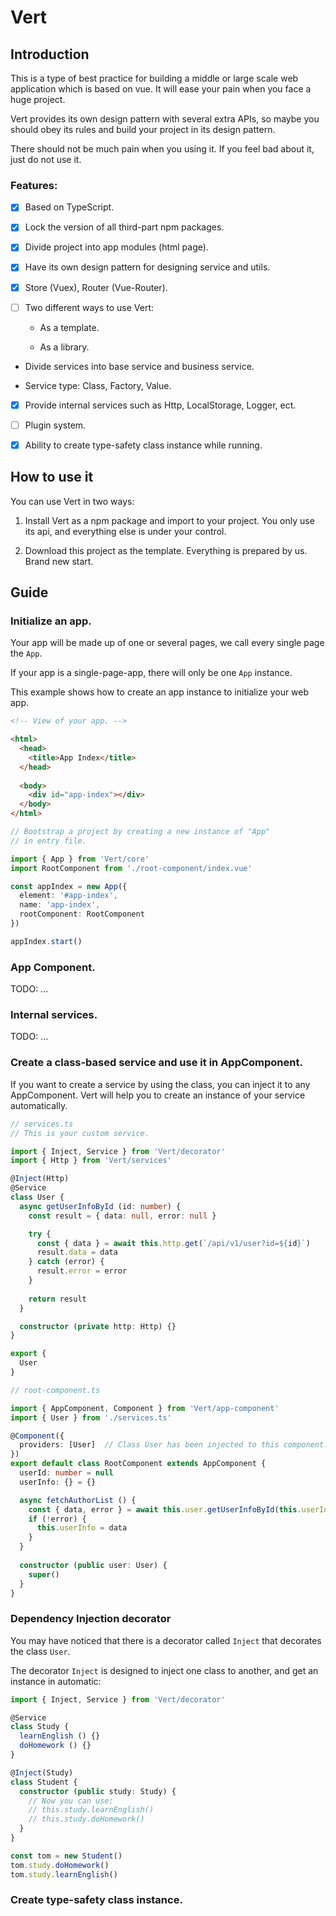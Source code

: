 # Vert

## Introduction

This is a type of best practice for building a middle or large scale web application which is based on vue. 
It will ease your pain when you face a huge project.

Vert provides its own design pattern with several extra APIs, so maybe you should obey its rules and build your project in its design pattern.

There should not be much pain when you using it. If you feel bad about it, just do not use it.

### Features:

 - [x] Based on TypeScript.
 
 - [x] Lock the version of all third-part npm packages.

 - [x] Divide project into app modules (html page).
 
 - [x] Have its own design pattern for designing service and utils.
 
 - [x] Store (Vuex), Router (Vue-Router).
 
 - [ ] Two different ways to use Vert:
   
   - As a template.

   - As a library.

 - Divide services into base service and business service.

 - Service type: Class, Factory, Value.

 - [x] Provide internal services such as Http, LocalStorage, Logger, ect.

 - [ ] Plugin system.
 
 - [x] Ability to create type-safety class instance while running.
 
## How to use it

You can use Vert in two ways:

1. Install Vert as a npm package and import to your project. You only use its api, and everything else is under your control.

2. Download this project as the template. Everything is prepared by us. Brand new start.

## Guide

### Initialize an app.

Your app will be made up of one or several pages, we call every single page the `App`.

If your app is a single-page-app, there will only be one `App` instance.

This example shows how to create an app instance to initialize your web app.

```html
<!-- View of your app. -->

<html>
  <head>
    <title>App Index</title>
  </head>
  
  <body>
    <div id="app-index"></div>
  </body>
</html>
```

```typescript
// Bootstrap a project by creating a new instance of "App"
// in entry file.

import { App } from 'Vert/core'
import RootComponent from './root-component/index.vue'

const appIndex = new App({
  element: '#app-index',
  name: 'app-index',
  rootComponent: RootComponent
})

appIndex.start()
```

### App Component.

TODO: ...

### Internal services.

TODO: ...

### Create a class-based service and use it in AppComponent.

If you want to create a service by using the class, you can inject it to any AppComponent. Vert will help you to create an instance of your service automatically.

```typescript
// services.ts
// This is your custom service.

import { Inject, Service } from 'Vert/decorator'
import { Http } from 'Vert/services'

@Inject(Http)
@Service
class User {
  async getUserInfoById (id: number) {
    const result = { data: null, error: null }

    try {
      const { data } = await this.http.get(`/api/v1/user?id=${id}`)
      result.data = data
    } catch (error) {
      result.error = error
    }
    
    return result
  }

  constructor (private http: Http) {}
}

export {
  User
}
```

```typescript
// root-component.ts

import { AppComponent, Component } from 'Vert/app-component'
import { User } from './services.ts'

@Component({
  providers: [User]  // Class User has been injected to this component.
})
export default class RootComponent extends AppComponent {
  userId: number = null
  userInfo: {} = {}

  async fetchAuthorList () {
    const { data, error } = await this.user.getUserInfoById(this.userId)
    if (!error) {
      this.userInfo = data
    }
  }
  
  constructor (public user: User) {
    super()
  }
}
```

### Dependency Injection decorator

You may have noticed that there is a decorator called `Inject` that decorates the class `User`.

The decorator `Inject` is designed to inject one class to another, and get an instance in automatic:

```typescript
import { Inject, Service } from 'Vert/decorator'

@Service
class Study {
  learnEnglish () {}
  doHomework () {}
}

@Inject(Study)
class Student {
  constructor (public study: Study) {
    // Now you can use:
    // this.study.learnEnglish()
    // this.study.doHomework()
  }
}

const tom = new Student()
tom.study.doHomework()
tom.study.learnEnglish()
```

### Create type-safety class instance.

